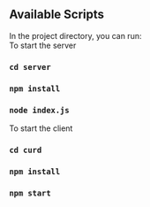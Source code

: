 ## Available Scripts

In the project directory, you can run:
<br/>
To start the server
### `cd server`
### `npm install`
### `node index.js`

To start the client
### `cd curd`
### `npm install`
### `npm start`

